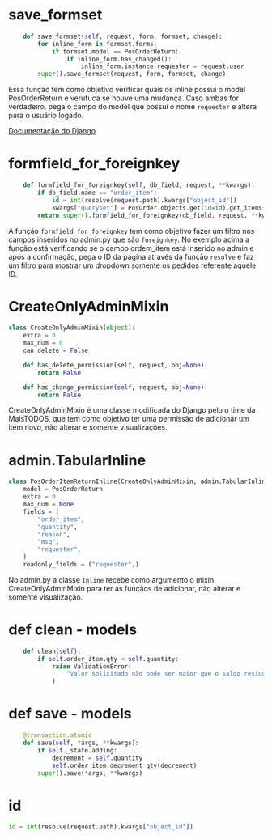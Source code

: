 # save_formset

~~~python
    def save_formset(self, request, form, formset, change):
        for inline_form in formset.forms:
            if formset.model == PosOrderReturn:
                if inline_form.has_changed():
                    inline_form.instance.requester = request.user
        super().save_formset(request, form, formset, change)
~~~

Essa função tem como objetivo verificar quais os inline possui o model PosOrderReturn e verufuca se houve uma mudança. Caso ambas for verdadeiro, pega o campo do model que possui o nome `requester` e altera para o usuário logado. 

[Documentação do Django](https://docs.djangoproject.com/en/4.0/ref/contrib/admin/)

# formfield_for_foreignkey

~~~python
    def formfield_for_foreignkey(self, db_field, request, **kwargs):
        if db_field.name == "order_item":
            id = int(resolve(request.path).kwargs["object_id"])
            kwargs["queryset"] = PosOrder.objects.get(id=id).get_items()
        return super().formfield_for_foreignkey(db_field, request, **kwargs)
~~~

A função `formfield_for_foreignkey` tem como objetivo fazer um filtro nos campos inseridos no admin.py que são `foreignkey`. No exemplo acima a função está verificando se o campo ordem_item está inserido no admin e após a confirmação, pega o ID da página através da função `resolve` e faz um filtro para mostrar um dropdown somente os pedidos referente aquele ID.

# CreateOnlyAdminMixin

~~~python
class CreateOnlyAdminMixin(object):
    extra = 0
    max_num = 0
    can_delete = False

    def has_delete_permission(self, request, obj=None):
        return False

    def has_change_permission(self, request, obj=None):
        return False
~~~
CreateOnlyAdminMixin é uma classe modificada do Django pelo o time da MaisTODOS, que tem como objetivo ter uma permissão de adicionar um item novo, não alterar e somente visualizações. 

# admin.TabularInline

~~~python
class PosOrderItemReturnInline(CreateOnlyAdminMixin, admin.TabularInline):
    model = PosOrderReturn
    extra = 0
    max_num = None
    fields = (
        "order_item",
        "quantity",
        "reason",
        "msg",
        "requester",
    )
    readonly_fields = ("requester",)
~~~

No admin.py a classe `Inline` recebe como argumento o mixin CreateOnlyAdminMixin para ter as funçãos de adicionar, não alterar e somente visualização.

# def clean - models

~~~python
    def clean(self):
        if self.order_item.qty < self.quantity:
            raise ValidationError(
                "Valor solicitado não pode ser maior que o saldo residual do pedido"
            )
~~~

# def save - models

~~~python
    @transaction.atomic
    def save(self, *args, **kwargs):
        if self._state.adding:
            decrement = self.quantity
            self.order_item.decrement_qty(decrement)
        super().save(*args, **kwargs)
~~~

# id

~~~python
id = int(resolve(request.path).kwargs["object_id"])
~~~
